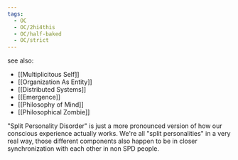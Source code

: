 ```yaml
---
tags:
  - OC
  - OC/2hi4this
  - OC/half-baked
  - OC/strict
---
```


see also:
- [[Multiplicitous Self]]
- [[Organization As Entity]]
- [[Distributed Systems]]
- [[Emergence]]
- [[Philosophy of Mind]]
- [[Philosophical Zombie]]

"Split Personality Disorder" is just a more pronounced version of how our conscious experience actually works. We're all "split personalities" in a very real way, those different components also happen to be in closer synchronization with each other in non SPD people.